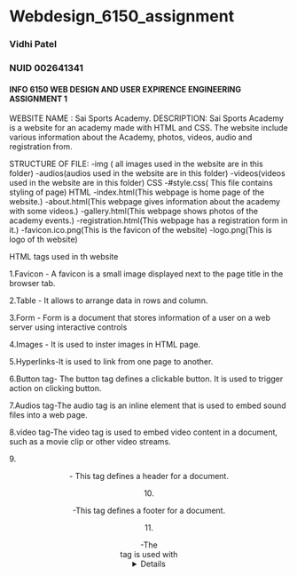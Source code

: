 # Webdesign_6150_assignment

### Vidhi Patel
### NUID 002641341

#### INFO 6150 WEB DESIGN AND USER EXPIRENCE ENGINEERING ASSIGNMENT 1 

WEBSITE NAME : Sai Sports Academy.
DESCRIPTION: Sai Sports Academy is a website for an academy made with HTML and CSS.
             The website include various information about the Academy, photos, videos, audio and registration from.

STRUCTURE OF FILE:
                 -img ( all images used in  the website are in this folder)
                 -audios(audios used in the website are in this folder)
                 -videos(videos used in the website are in this folder)
                  CSS
                 -#style.css( This file contains styling of page)
                  HTML
                 -index.html(This webpage is home page of the website.)
                 -about.html(This webpage gives information about the academy with some videos.)
                 -gallery.html(This webpage shows photos of the academy events.)
                 -registration.html(This webpage has a registration form in it.)
                 -favicon.ico.png(This is the favicon of the website)
                 -logo.png(This is logo of th website)

HTML tags used in th website

1.Favicon - A favicon is a small image displayed next to the page title in the browser tab. 

2.Table - It allows to arrange data in rows and column.

3.Form - Form is a document that stores information of a user on a web server using interactive controls

4.Images - It is used to inster images in HTML page.

5.Hyperlinks-It is used to link from one page to another.

6.Button tag- The button tag defines a clickable button. It is used to trigger action on clicking button.

7.Audios tag-The audio tag is an inline element that is used to embed sound files into a web page.

8.video tag-The video tag is used to embed video content in a document, such as a movie clip or other video streams.

9.<header>- This tag defines a header for a document.

10.<footer>-This tag defines a footer for a document.

11.<summary>-The  <summary> tag is used with <details> tag. It is used as a summary, caption or legend for the content of a <details> element.
12.<menu>-The <menu> tag defines a list of commands. 

13.telphone-To create a link to a telephone number.

14.<mailto>-To create a link to a telephone number.

15.<main> : This tag is used here to specify the main content of a document.
                 
